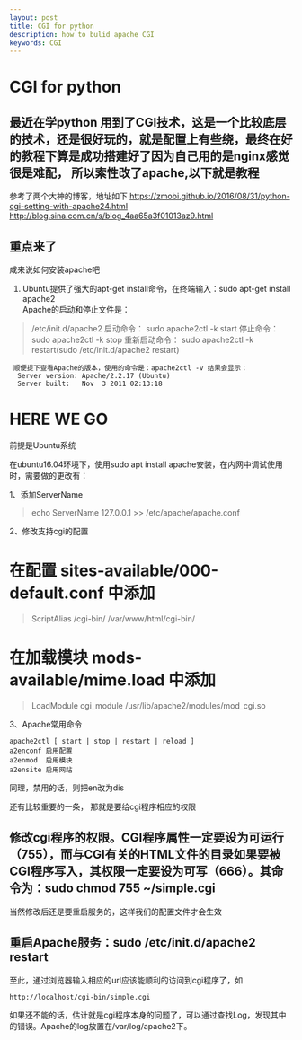 ```yaml
---
layout: post
title: CGI for python
description: how to bulid apache CGI
keywords: CGI
---
```


# CGI for python

## 最近在学python 用到了CGI技术，这是一个比较底层的技术，还是很好玩的，就是配置上有些绕，最终在好的教程下算是成功搭建好了因为自己用的是nginx感觉很是难配， 所以索性改了apache,以下就是教程

参考了两个大神的博客，地址如下
https://zmobi.github.io/2016/08/31/python-cgi-setting-with-apache24.html
http://blog.sina.com.cn/s/blog_4aa65a3f01013az9.html

## 重点来了

咸来说如何安装apache吧
1. Ubuntu提供了强大的apt-get install命令，在终端输入：sudo apt-get install apache2    
      Apache的启动和停止文件是：
> /etc/init.d/apache2
       启动命令：
> sudo apache2ctl -k start
       停止命令：
> sudo apache2ctl -k stop
       重新启动命令：
> sudo apache2ctl -k restart(sudo /etc/init.d/apache2 restart)


     顺便提下查看Apache的版本，使用的命令是：apache2ctl -v 结果会显示：
      Server version: Apache/2.2.17 (Ubuntu)
      Server built:   Nov  3 2011 02:13:18



#  HERE WE GO

前提是Ubuntu系统

在ubuntu16.04环境下，使用sudo apt install apache安装，在内网中调试使用时，需要做的更改有：

1、添加ServerName

> echo ServerName 127.0.0.1 >> /etc/apache/apache.conf

2、修改支持cgi的配置

# 在配置 sites-available/000-default.conf 中添加
> ScriptAlias /cgi-bin/ /var/www/html/cgi-bin/

# 在加载模块 mods-available/mime.load  中添加
> LoadModule cgi_module /usr/lib/apache2/modules/mod_cgi.so

3、Apache常用命令
```
apache2ctl [ start | stop | restart | reload ]
a2enconf 启用配置  
a2enmod  启用模块   
a2ensite 启用网站
```
同理，禁用的话，则把en改为dis

还有比较重要的一条， 那就是要给cgi程序相应的权限
##  修改cgi程序的权限。CGI程序属性一定要设为可运行（755），而与CGI有关的HTML文件的目录如果要被CGI程序写入，其权限一定要设为可写（666）。其命令为：sudo chmod 755 ~/simple.cgi

当然修改后还是要重启服务的，这样我们的配置文件才会生效
##  重启Apache服务：sudo /etc/init.d/apache2 restart

至此，通过浏览器输入相应的url应该能顺利的访问到cgi程序了，如
```   
http://localhost/cgi-bin/simple.cgi
```
如果还不能的话，估计就是cgi程序本身的问题了，可以通过查找Log，发现其中的错误。Apache的log放置在/var/log/apache2下。


















